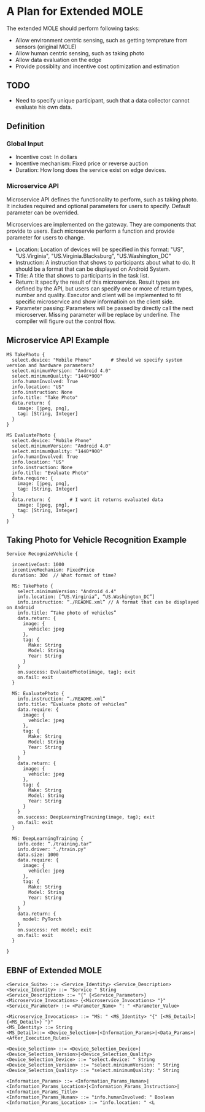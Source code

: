 # A Plan for Extended MOLE

The extended MOLE should perform following tasks:

* Allow environment centric sensing, such as getting tempreture from sensors (original MOLE)
* Allow human centric sensing, such as taking photo
* Allow data evaluation on the edge
* Provide possiblity and incentive cost optimization and estimation

## TODO

* Need to specify unique participant, such that a data collector cannot evaluate his own data.

## Definition

### Global Input

* Incentive cost: In dollars
* Incentive mechanism: Fixed price or reverse auction
* Duration: How long does the service exist on edge devices.

### Microservice API

Microservice API defines the functionality to perform, such as taking photo. It includes required and optional parameters for users to specify. Default parameter can be overrided.

Microservices are implemented on the gateway. They are components that provide to users. Each microservie perform a function and provide parameter for users to change.

* Location: Location of devices will be specified in this format: "US", "US.Virginia", "US.Virginia.Blacksburg", "US.Washington_DC"
* Instruction: A instruction that shows to participants about what to do. It should be a format that can be displayed on Android System.
* Title: A title that shows to participants in the task list.
* Return: It specify the result of this microservice. Result types are defined by the API, but users can specify one or more of return types, number and quality. Executor and client will be implemented to fit specific microservice and show informatioin on the client side.
* Parameter passing: Parameters will be passed by directly call the next microserver. Missing parameter will be replace by underline. The compiler will figure out the control flow.

## Microservice API Example

```
MS TakePhoto {
  select.device: "Mobile Phone"       # Should we specify system version and hardware parameters?
  select.minimumVersion: "Android 4.0"
  select.minimumQuality: "1440*900"
  info.humanInvolved: True
  info.location: "US"
  info.instruction: None
  info.title: "Take Photo"
  data.return: {
    image: [jpeg, png],
    tag: [String, Integer]
  }
}
```

```
MS EvaluatePhoto {
  select.device: "Mobile Phone" 
  select.minimumVersion: "Android 4.0"
  select.minimumQuality: "1440*900"
  info.humanInvolved: True
  info.location: "US"
  info.instruction: None
  info.title: "Evaluate Photo"
  data.require: {
    image: [jpeg, png],
    tag: [String, Integer]
  }
  data.return: {       # I want it returns evaluated data
    image: [jpeg, png],
    tag: [String, Integer]
  }
}
```

## Taking Photo for Vehicle Recognition Example

```
Service RecognizeVehicle {
	
  incentiveCost: 1000
  incentiveMechanism: FixedPrice
  duration: 30d  // What format of time?
	
  MS: TakePhoto {
    select.minimumVersion: "Android 4.4"
    info.location: [“US.Virginia”, “US.Washington_DC”]
    info.instruction: “./README.xml” // A format that can be displayed on Android
    info.title: “Take photo of vehicles”
    data.return: {
      image: {
        vehicle: jpeg
      },
      tag: {
        Make: String
        Model: String
        Year: String
      }
    }
    on.success: EvaluatePhoto(image, tag); exit
    on.fail: exit
  }

  MS: EvaluatePhoto {
    info.instruction: “./README.xml”
    info.title: “Evaluate photo of vehicles”
    data.require: {
      image: {
        vehicle: jpeg
      },
      tag: {
        Make: String
        Model: String
        Year: String
      }
    }
    data.return: {
      image: {
        vehicle: jpeg
      },
      tag: {
        Make: String
        Model: String
        Year: String
      }
    }
    on.success: DeepLearningTraining(image, tag); exit
    on.fail: exit
  }

  MS: DeepLearningTraining {
    info.code: “./training.tar”
    info.driver: "./train.py"
    data.size: 1000
    data.require: {
      image: {
        vehicle: jpeg
      },
      tag: {
        Make: String
        Model: String
        Year: String
      }
    }
    data.return: {
      model: PyTorch
    }
    on.success: ret model; exit
    on.fail: exit
  }
  
}

```

## EBNF of Extended MOLE

```
<Service_Suite> ::= <Service_Identity> <Service_Description>
<Service_Identity> ::= "Service " String
<Service_Description> ::= "{" {<Service_Parameter>} <Microservice_Invocations> {<Microservice_Invocations> "}"
<Service_Parameter> ::= <Parameter_Name> ": " <Parameter_Value>

<Microservice_Invocations> ::= "MS: " <MS_Identity> "{" [<MS_Detail>]{<MS_Detail>} "}"
<MS_Identity> ::= String
<MS_Detail>::= <Device_Selection>|<Information_Params>|<Data_Params>|<After_Execution_Rules>

<Device_Selection> ::= <Device_Selection_Device>|<Device_Selection_Version>|<Device_Selection_Quality>
<Device_Selection_Device> ::= "select.device: " String
<Device_Selection_Version> ::= "select.minimumVersion: " String
<Device_Selection_Quality> ::= "select.minimumQuality: " String

<Information_Params> ::= <Information_Params_Human>|<Information_Params_Location>|<Information_Params_Instruction>|<Information_Params_Title>
<Information_Params_Human> ::= "info.humanInvolved: " Boolean
<Information_Params_Location> ::= "info.location: " <L
```
